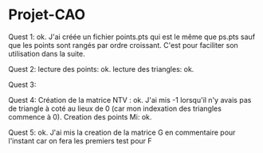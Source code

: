 # Projet-CAO



Quest 1: 
	ok.
	J'ai créée un fichier points.pts qui est le même que ps.pts sauf que les points sont rangés par ordre croissant. C'est pour faciliter son utilisation dans la suite.


Quest 2: 
	lecture des points: ok.
	lecture des triangles: ok.


Quest 3:


Quest 4: 
	Création de la matrice NTV : ok.
	J'ai mis -1 lorsqu'il n'y avais pas de triangle à coté au lieux de 0 (car mon indexation des triangles commence à 0).
	Creation des points Mi: ok.


Quest 5:
	ok.
	J'ai mis la  creation de la matrice G en commentaire pour l'instant car on fera les premiers test pour F
